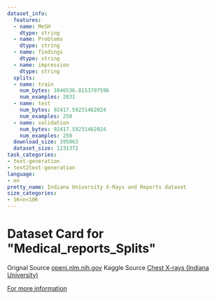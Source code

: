 ```yaml
---
dataset_info:
  features:
  - name: MeSH
    dtype: string
  - name: Problems
    dtype: string
  - name: findings
    dtype: string
  - name: impression
    dtype: string
  splits:
  - name: train
    num_bytes: 1046536.8153707596
    num_examples: 2831
  - name: test
    num_bytes: 92417.59231462024
    num_examples: 250
  - name: validation
    num_bytes: 92417.59231462024
    num_examples: 250
  download_size: 395063
  dataset_size: 1231372
task_categories:
- text-generation
- text2text-generation
language:
- en
pretty_name: Indiana University X-Rays and Reports dataset
size_categories:
- 1K<n<10K
---
```

# Dataset Card for "Medical_reports_Splits"
Orignal Source [openi.nlm.nih.gov](https://openi.nlm.nih.gov/)
Kaggle Source [Chest X-rays (Indiana University)](https://www.kaggle.com/datasets/raddar/chest-xrays-indiana-university)



[For more information](https://github.com/huggingface/datasets/blob/main/CONTRIBUTING.md#how-to-contribute-to-the-dataset-cards)